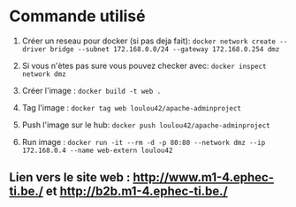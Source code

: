# Commande utilisé

1. Créer un reseau pour docker (si pas deja fait):
`docker network create --driver bridge --subnet 172.168.0.0/24 --gateway 172.168.0.254 dmz`

1. Si vous n'ètes pas sure vous pouvez checker avec: 
`docker inspect network dmz`

1. Créer l'image : 
`docker build -t web .`

1. Tag l'image : 
`docker tag web loulou42/apache-adminproject`

1. Push l'image sur le hub: 
`docker push loulou42/apache-adminproject`

1. Run image : 
`docker run -it --rm -d -p 80:80 --network dmz --ip 172.168.0.4 --name web-extern loulou42`

## Lien vers le site web : http://www.m1-4.ephec-ti.be./ et http://b2b.m1-4.ephec-ti.be./

